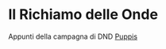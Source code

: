 # Il Richiamo delle Onde
Appunti della campagna di DND
[Puppis](https://github.com/massimobarbieri/il-richiamo-delle-onde/blob/main/campagna_richiamo_onde/PG/puppis.jpg)

